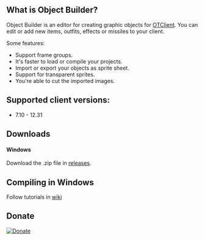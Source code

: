What is Object Builder?
----

Object Builder is an editor for creating graphic objects for [OTClient](https://github.com/edubart/otclient). You can edit or add new items, outfits, effects or missiles to your client.

Some features:

* Support frame groups.
* It's faster to load or compile your projects.
* Import or export your objects as sprite sheet.
* Support for transparent sprites.
* You're able to cut the imported images.


Supported client versions:
----

* 7.10 - 12.31


Downloads
----

#### Windows

Download the .zip file in [releases](https://github.com/whiteblXK/ObjectBuilder/releases).


Compiling in Windows
----

Follow tutorials in [wiki](https://github.com/whiteblXK/ObjectBuilder/wiki)


Donate
----
[![Donate](https://www.paypalobjects.com/en_US/i/btn/btn_donate_LG.gif)](https://www.paypal.com/cgi-bin/webscr?cmd=_s-xclick&hosted_button_id=QFNUYQ24ULK7S)
